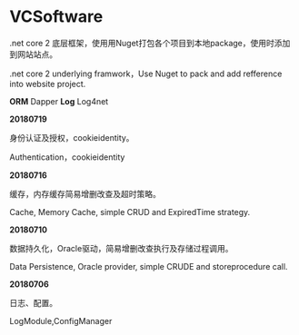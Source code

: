 # VCSoftware
.net core 2 底层框架，使用用Nuget打包各个项目到本地package，使用时添加到网站站点。

.net core 2 underlying framwork，Use Nuget to pack and add refference into website project.
 
**ORM**     Dapper
**Log**   Log4net


**20180719**

身份认证及授权，cookieidentity。

Authentication，cookieidentity

**20180716**

缓存，内存缓存简易增删改查及超时策略。

Cache, Memory Cache, simple CRUD and ExpiredTime strategy.

**20180710** 

  数据持久化，Oracle驱动，简易增删改查执行及存储过程调用。

  Data Persistence, Oracle provider, simple CRUDE and storeprocedure call.

**20180706**
    
  日志、配置。

  LogModule,ConfigManager

